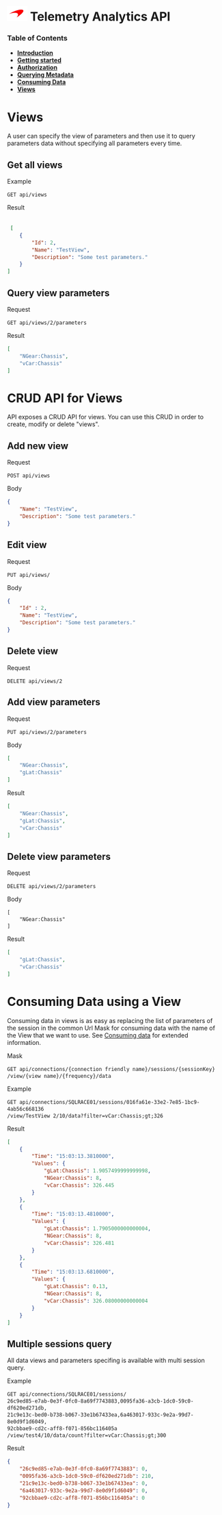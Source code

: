 # ![logo](/docs/branding.bmp) Telemetry Analytics API

### Table of Contents
- [**Introduction**](/README.md)<br>
- [**Getting started**](/docs/GettingStarted.md)<br>
- [**Authorization**](/docs/Authorization.md)<br>
- [**Querying Metadata**](/docs/Metadata.md)<br>
- [**Consuming Data**](/docs/ConsumingData.md)<br>
- [**Views**](/docs/Views.md)<br>


# Views

A user can specify the view of parameters and then use it to query parameters data without specifying all parameters every time. 

## Get all views

Example
```
GET api/views
```
Result
```json

 [
    {
        "Id": 2,
        "Name": "TestView",
        "Description": "Some test parameters."
    }
]
```
## Query view parameters

Request
```
GET api/views/2/parameters
```

Result
```json
[
    "NGear:Chassis",
    "vCar:Chassis"
]
```


# CRUD API for Views

API exposes a CRUD API for views. You can use this CRUD in order to create, modify or delete "views".

## Add new view

Request
```
POST api/views
```

Body
```json
{
    "Name": "TestView",
    "Description": "Some test parameters."
}
```
## Edit view

Request
```
PUT api/views/
```
Body
```json
{
    "Id" : 2,
    "Name": "TestView",
    "Description": "Some test parameters."
}
```

## Delete view

Request
```
DELETE api/views/2
```

## Add view parameters

Request
```
PUT api/views/2/parameters
```

Body
```json
[
    "NGear:Chassis",
    "gLat:Chassis"
]
```

Result
```json
[
    "NGear:Chassis",
    "gLat:Chassis",
    "vCar:Chassis"
]
```
## Delete view parameters

Request
```
DELETE api/views/2/parameters
```
Body
```
[
    "NGear:Chassis"
]
```
Result
```json
[
    "gLat:Chassis",
    "vCar:Chassis"
]
```

# Consuming Data using a View

Consuming data in views is as easy as replacing the list of parameters of the session in the common Url Mask for consuming data with the name of the View that we want to use. See [Consuming data](/docs/ConsumingData.md) for extended information.

Mask
```
GET api/connections/{connection friendly name}/sessions/{sessionKey}
/view/{view name}/{frequency}/data
```

Example
```
GET api/connections/SQLRACE01/sessions/016fa61e-33e2-7e85-1bc9-4ab56c668136
/view/TestView 2/10/data?filter=vCar:Chassis;gt;326
```

Result
```json
[
    {
        "Time": "15:03:13.3810000",
        "Values": {
            "gLat:Chassis": 1.9057499999999998,
            "NGear:Chassis": 8,
            "vCar:Chassis": 326.445
        }
    },
    {
        "Time": "15:03:13.4810000",
        "Values": {
            "gLat:Chassis": 1.7905000000000004,
            "NGear:Chassis": 8,
            "vCar:Chassis": 326.481
        }
    },
    {
        "Time": "15:03:13.6810000",
        "Values": {
            "gLat:Chassis": 0.13,
            "NGear:Chassis": 8,
            "vCar:Chassis": 326.08000000000004
        }
    }
]
```

## Multiple sessions query

All data views and parameters specifing is available with multi session
query.

Example
```
GET api/connections/SQLRACE01/sessions/
26c9ed85-e7ab-0e3f-0fc0-8a69f7743883,0095fa36-a3cb-1dc0-59c0-df620ed271db,
21c9e13c-bed0-b738-b067-33e1b67433ea,6a463017-933c-9e2a-99d7-8e0d9f1d6049,
92cbbae9-cd2c-aff8-f071-856bc116405a
/view/test4/10/data/count?filter=vCar:Chassis;gt;300
```

Result
```json
{
    "26c9ed85-e7ab-0e3f-0fc0-8a69f7743883": 0,
    "0095fa36-a3cb-1dc0-59c0-df620ed271db": 210,
    "21c9e13c-bed0-b738-b067-33e1b67433ea": 0,
    "6a463017-933c-9e2a-99d7-8e0d9f1d6049": 0,
    "92cbbae9-cd2c-aff8-f071-856bc116405a": 0
}
```

